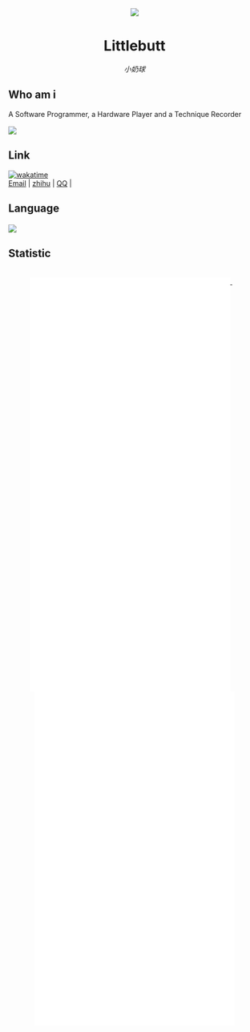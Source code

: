 
<div align="center">
<img src="https://avatars.githubusercontent.com/u/70781619?v=4"/>

# Littlebutt
_小奶球_
  
</div>

## Who am i

A Software Programmer, a Hardware Player and a Technique Recorder

<img align="center" src="https://github-readme-stats.vercel.app/api?username=littlebutt&show_icons=true&theme=light&hide_border=true">

## Link
[![wakatime](https://wakatime.com/badge/user/018f0816-e25e-49f2-b716-938be2eb881f.svg)](https://wakatime.com/@018f0816-e25e-49f2-b716-938be2eb881f)
</br>
<a href="mailto:luogan1996@icloud.com">Email</a> | 
<a href="https://www.zhihu.com/people/luo-gan-5-62">zhihu</a> |
<a href="https://wpa.qq.com/msgrd?v=3&uin=3165388245&site=qqq&menu=yes">QQ</a> | 

## Language

<img align="center" src="https://github-readme-stats.vercel.app/api/wakatime?username=littlebutt&layout=compact&theme=light&hide_border=true">

## Statistic

<p align="center">
  
  <br/>
  <a href="https://github.com/littlebutt">
    <img width="400" align="top" src="https://github.com/littlebutt/littlebutt/blob/main/left.svg" />
  </a>
  &emsp;
  <a href="https://github.com/littlebutt">
    <img width="400" align="top" src="https://github.com/littlebutt/littlebutt/blob/main/right.svg" />
  </a>
</p>
